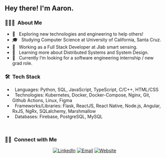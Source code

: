 <h2> Hey there! I'm Aaron.</h2>

<h3> 👨🏻‍💻 &nbsp;About Me </h3>

- 🔭 &nbsp; Exploring new technologies and engineering to help others!
- 🎓 &nbsp; Studying Computer Science at University of California, Santa Cruz.
- 💼 &nbsp; Working as a Full Stack Developer at Jlab smart sensing.
- 🌱 &nbsp; Learning more about Distributed Systems and System Design.
- 👯 &nbsp; Currently I’m looking for a software engineering internship / new grad role.

<h3>🛠 &nbsp;Tech Stack </h3>

- &nbsp; Languages: Python, SQL, JavaScript, TypeScript, C/C++, HTML/CSS
- &nbsp; Technologies: Kubernetes, Docker, Docker-Compose, Nginx, Git, Github Actions, Linux, Figma
- &nbsp; Frameworks/Libraries: Flask, ReactJS, React Native, Node.js, Angular, RxJS, NgRx, SQLalchemy, Marshmallow 
- &nbsp; Databases: Firebase, PostgreSQL, MySQL


<!-- <a href="https://github.com/aaron-wu1">
  <img height="180em" src="https://github-readme-stats.vercel.app/api?username=aaron-wu1&theme=buefy&show_icons=true" />
</a> -->

<br/>

<h3> 🤝🏻 &nbsp;Connect with Me </h3>

<p align="center">
<a href="https://www.linkedin.com/in/aaron-wu1/"><img alt="LinkedIn" src="https://img.shields.io/badge/LinkedIn-Aaron%20Wu-blue?style=flat-square&logo=linkedin"></a>
<a href="mailto:aaronwu234@gmail.com"><img alt="Email" src="https://img.shields.io/badge/Email-aaronwu234@gmail.com-blue?style=flat-square&logo=gmail"></a>
<a href="https://aaronwu.dev/"><img alt="Website" src="https://img.shields.io/badge/Website-aaronwu.dev-blue?style=flat-square&logo=google-chrome"></a>
</p>
